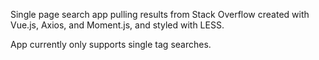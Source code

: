 Single page search app pulling results from Stack Overflow created with Vue.js, Axios, and Moment.js, and styled with LESS. 

App currently only supports single tag searches.
